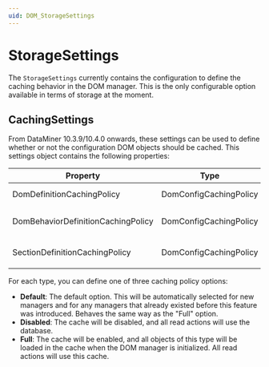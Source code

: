 ```yaml
---
uid: DOM_StorageSettings
---
```


# StorageSettings

The `StorageSettings` currently contains the configuration to define the caching behavior in the DOM manager. This is the only configurable option available in terms of storage at the moment.

## CachingSettings

From DataMiner 10.3.9/10.4.0 onwards<!-- RN 36412 -->, these settings can be used to define whether or not the configuration DOM objects should be cached. This settings object contains the following properties:

|Property                           |Type                   |Description |
|-----------------------------------|-----------------------|------------|
|DomDefinitionCachingPolicy         |DomConfigCachingPolicy |Caching policy for the `DomDefinition` objects. |
|DomBehaviorDefinitionCachingPolicy |DomConfigCachingPolicy |Caching policy for the `DomBehaviorDefinition` objects. |
|SectionDefinitionCachingPolicy     |DomConfigCachingPolicy |Caching policy for the `SectionDefinition` objects. |

For each type, you can define one of three caching policy options:

- **Default**: The default option. This will be automatically selected for new managers and for any managers that already existed before this feature was introduced. Behaves the same way as the "Full" option.
- **Disabled**: The cache will be disabled, and all read actions will use the database.
- **Full**: The cache will be enabled, and all objects of this type will be loaded in the cache when the DOM manager is initialized. All read actions will use this cache.
